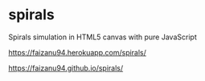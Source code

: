 # spirals
Spirals simulation in HTML5 canvas with pure JavaScript

https://faizanu94.herokuapp.com/spirals/

https://faizanu94.github.io/spirals/
